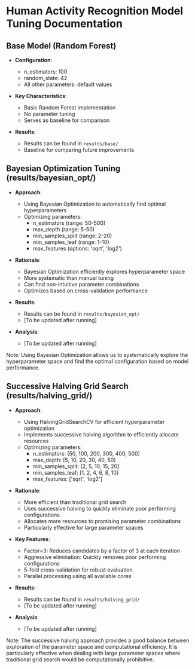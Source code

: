 # Human Activity Recognition Model Tuning Documentation

## Base Model (Random Forest)
- **Configuration**:
  - n_estimators: 100
  - random_state: 42
  - All other parameters: default values

- **Key Characteristics**:
  - Basic Random Forest implementation
  - No parameter tuning
  - Serves as baseline for comparison

- **Results**:
  - Results can be found in `results/base/`
  - Baseline for comparing future improvements

## Bayesian Optimization Tuning (results/bayesian_opt/)
- **Approach**:
  - Using Bayesian Optimization to automatically find optimal hyperparameters
  - Optimizing parameters:
    * n_estimators (range: 50-500)
    * max_depth (range: 5-50)
    * min_samples_split (range: 2-20)
    * min_samples_leaf (range: 1-10)
    * max_features (options: 'sqrt', 'log2')

- **Rationale**:
  - Bayesian Optimization efficiently explores hyperparameter space
  - More systematic than manual tuning
  - Can find non-intuitive parameter combinations
  - Optimizes based on cross-validation performance

- **Results**:
  - Results can be found in `results/bayesian_opt/`
  - [To be updated after running]

- **Analysis**:
  - [To be updated after running]

Note: Using Bayesian Optimization allows us to systematically explore the hyperparameter space and find the optimal configuration based on model performance.

## Successive Halving Grid Search (results/halving_grid/)
- **Approach**:
  - Using HalvingGridSearchCV for efficient hyperparameter optimization
  - Implements successive halving algorithm to efficiently allocate resources
  - Optimizing parameters:
    * n_estimators: [50, 100, 200, 300, 400, 500]
    * max_depth: [5, 10, 20, 30, 40, 50]
    * min_samples_split: [2, 5, 10, 15, 20]
    * min_samples_leaf: [1, 2, 4, 6, 8, 10]
    * max_features: ['sqrt', 'log2']

- **Rationale**:
  - More efficient than traditional grid search
  - Uses successive halving to quickly eliminate poor performing configurations
  - Allocates more resources to promising parameter combinations
  - Particularly effective for large parameter spaces

- **Key Features**:
  - Factor=3: Reduces candidates by a factor of 3 at each iteration
  - Aggressive elimination: Quickly removes poor performing configurations
  - 5-fold cross-validation for robust evaluation
  - Parallel processing using all available cores

- **Results**:
  - Results can be found in `results/halving_grid/`
  - [To be updated after running]

- **Analysis**:
  - [To be updated after running]

Note: The successive halving approach provides a good balance between exploration of the parameter space and computational efficiency. It is particularly effective when dealing with large parameter spaces where traditional grid search would be computationally prohibitive. 